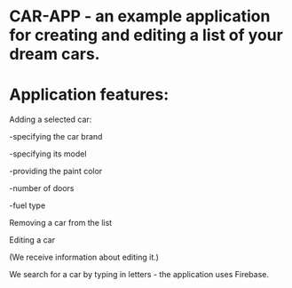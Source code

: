 # CAR-APP - an example application for creating and editing a list of your dream cars.

# Application features:


Adding a selected car:

-specifying the car brand

-specifying its model

-providing the paint color

-number of doors

-fuel type

Removing a car from the list

Editing a car

(We receive information about editing it.)

We search for a car by typing in letters - the application uses Firebase.

